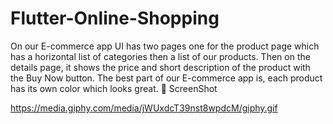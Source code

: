 # Flutter-Online-Shopping
On our E-commerce app UI has two pages one for the product page which has a horizontal list of categories then a list of our products. Then on the details page, it shows the price and short description of the product with the Buy Now button. The best part of our E-commerce app is, each product has its own color which looks great.
📸 ScreenShot 

https://media.giphy.com/media/jWUxdcT39nst8wpdcM/giphy.gif
